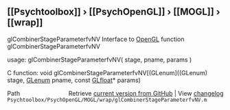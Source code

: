 ## [[Psychtoolbox]] &#8250; [[PsychOpenGL]] &#8250; [[MOGL]] &#8250; [[wrap]]

glCombinerStageParameterfvNV  Interface to [OpenGL](OpenGL) function glCombinerStageParameterfvNV  
  
usage:  glCombinerStageParameterfvNV( stage, pname, params )  
  
C function:  void glCombinerStageParameterfvNV[(GLenum]((GLenum) stage, [GLenum](GLenum) pname, const [GLfloat](GLfloat)\* params)  




<div class="code_header" style="text-align:right;">
  <span style="float:left;">Path&nbsp;&nbsp;</span> <span class="counter">Retrieve <a href=
  "https://raw.github.com/Psychtoolbox-3/Psychtoolbox-3/beta/Psychtoolbox/PsychOpenGL/MOGL/wrap/glCombinerStageParameterfvNV.m">current version from GitHub</a> | View <a href=
  "https://github.com/Psychtoolbox-3/Psychtoolbox-3/commits/beta/Psychtoolbox/PsychOpenGL/MOGL/wrap/glCombinerStageParameterfvNV.m">changelog</a></span>
</div>
<div class="code">
  <code>Psychtoolbox/PsychOpenGL/MOGL/wrap/glCombinerStageParameterfvNV.m</code>
</div>

